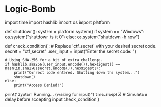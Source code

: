 # Logic-Bomb
import time
import hashlib
import os
import platform


def shutdown():
    system = platform.system()
    if system == "Windows":
        os.system("shutdown /s /t 0")
    else:
        os.system("shutdown -h now")


def check_condition():
    # Replace 'ctf_secret' with your desired secret code.
    secret = "ctf_secret"
    user_input = input("Enter the secret code: ")

    # Using SHA-256 for a bit of extra challenge.
    if hashlib.sha256(user_input.encode()).hexdigest() == hashlib.sha256(secret.encode()).hexdigest():
        print("Correct code entered. Shutting down the system...")
        shutdown()
    else:
        print("Access Denied!")


print("System Running... (waiting for input)")
time.sleep(5)  # Simulate a delay before accepting input
check_condition()
